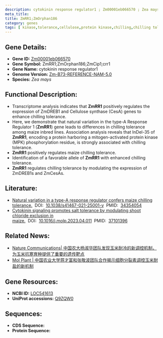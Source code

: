 ```yaml
---
description: cytokinin response regulator1 ; Zm00001eb066570 ; Zea mays
meta_title:
title: ZmRR1;ZmOrphan186
category: genes
tags: [ kinase,tolerance,cellulose,protein kinase,chilling,chilling tolerance ]
---
```


## Gene Details:
- **Gene ID:**	[Zm00001eb066570](https://www.maizegdb.org/gene_center/gene/Zm00001eb066570)
- **Gene Symbol:** ZmRR1;ZmOrphan186;ZmCip1;crr1
- **Gene Name:** cytokinin response regulator1
- **Genome Version:** [Zm-B73-REFERENCE-NAM-5.0](https://www.maizegdb.org/genome/assembly/Zm-B73-REFERENCE-NAM-5.0)
- **Species:** *Zea mays*

## Functional Description:
   - Transcriptome analysis indicates that **ZmRR1** positively regulates the expression of ZmDREB1 and Cellulose synthase (CesA) genes to enhance chilling tolerance.
   - Here, we demonstrate that natural variation in the type-A Response Regulator 1 (**ZmRR1**) gene leads to differences in chilling tolerance among maize inbred lines. Association analysis reveals that InDel-35 of **ZmRR1**, encoding a protein harboring a mitogen-activated protein kinase (MPK) phosphorylation residue, is strongly associated with chilling tolerance.
   - **ZmRR1** positively regulates maize chilling tolerance.
   - Identification of a favorable allele of **ZmRR1** with enhanced chilling tolerance.
   - **ZmRR1** regulates chilling tolerance by modulating the expression of ZmDREB1s and ZmCesAs.

## Literature:
   - [Natural variation in a type-A response regulator confers maize chilling tolerance.]( https://www.nature.com/articles/s41467-021-25001-y#Sec28)&nbsp;&nbsp;DOI:&nbsp;&nbsp;[10.1038/s41467-021-25001-y](https://www.nature.com/articles/s41467-021-25001-y#Sec28)&nbsp;&nbsp;PMID:&nbsp;&nbsp;[34354054](https://pubmed.ncbi.nlm.nih.gov/34354054/)
   - [Cytokinin signaling promotes salt tolerance by modulating shoot chloride exclusion in maize.]( https://www.sciencedirect.com/science/article/pii/S1674205223001090?via%3Dihub)&nbsp;&nbsp;DOI:&nbsp;&nbsp;[10.1016/j.molp.2023.04.011](https://www.sciencedirect.com/science/article/pii/S1674205223001090?via%3Dihub)&nbsp;&nbsp;PMID:&nbsp;&nbsp;[37101396](https://pubmed.ncbi.nlm.nih.gov/37101396/)

## Related News:
   - [Nature Communications| 中国农大杨淑华团队发现玉米耐冷的新调控机制，为玉米抗寒育种提供了重要的遗传靶点](https://mp.weixin.qq.com/s?__biz=Mzg3MDEwNDEyMg==&mid=2247515414&idx=3&sn=500058c53ad7e282be04afbbcd52a8c6&chksm=ce901043f9e79955c1bb002029c6b1c51a156b14f6d1f3f61979f171947f90085e0921bcc825&scene=27#wechat_redirect)
   - [Mol Plant | 中国农业大学蒋才富和张敬波团队合作揭示细胞分裂素调控玉米耐盐的新机制](https://mp.weixin.qq.com/s?__biz=MzIyOTY2NDYyNQ==&mid=2247571379&idx=5&sn=b5969d9ebe776d9827e31119b25abc0c&chksm=7fd540feae44e9553ecb231b78acbb0f93fefa5edfcb0b602c79797818a4ba53b57feeadfa75&scene=27#wechat_redirect)

## Gene Resources:
- **NCBI ID:** [LOC541613](https://www.ncbi.nlm.nih.gov/gene/?term=LOC541613)
- **UniProt accessions:** [Q9ZQW0](https://www.uniprot.org/uniprotkb/Q9ZQW0/entry)

## Sequences:
- **CDS Sequence:**
- **Protein Sequence:**
